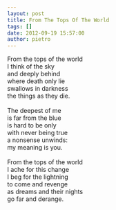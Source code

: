 ```yaml
---
layout: post
title: From The Tops Of The World
tags: []
date: 2012-09-19 15:57:00
author: pietro
---
```

From the tops of the world<br/>I think of the sky<br/>and deeply behind<br/>where death only lie<br/>swallows in darkness<br/>the things as they die.<br/><br/>The deepest of me<br/>is far from the blue<br/>is hard to be only<br/>with never being true<br/>a nonsense unwinds:<br/>my meaning is you.<br/><br/>From the tops of the world<br/>I ache for this change<br/>I beg for the lightning<br/>to come and revenge<br/>as dreams and their nights<br/>go far and derange.
